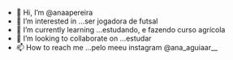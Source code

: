 - 👋 Hi, I’m @anaapereira
- 👀 I’m interested in ...ser jogadora de futsal
- 🌱 I’m currently learning ...estudando, e fazendo curso agrícola
- 💞️ I’m looking to collaborate on ...estudar
- 📫 How to reach me ...pelo meeu instagram @ana_aguiaar__

<!---
anaapereira/anaapereira is a ✨ special ✨ repository because its `README.md` (this file) appears on your GitHub profil the Preview link to take a look at your changes.
--->
